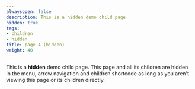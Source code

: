 ```yaml
---
alwaysopen: false
description: This is a hidden demo child page
hidden: true
tags:
- children
- hidden
title: page 4 (hidden)
weight: 40
---
```


This is a **hidden** demo child page. This page and all its children are hidden in the menu, arrow navigation and children shortcode as long as you aren't viewing this page or its children directly.
